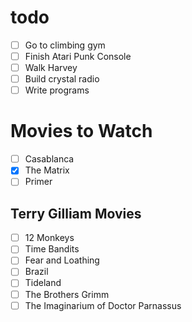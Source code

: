 # todo

- [ ] Go to climbing gym
- [ ] Finish Atari Punk Console
- [ ] Walk Harvey
- [ ] Build crystal radio
- [ ] Write programs

# Movies to Watch

- [ ] Casablanca
- [x] The Matrix
- [ ] Primer

## Terry Gilliam Movies

- [ ] 12 Monkeys
- [ ] Time Bandits
- [ ] Fear and Loathing
- [ ] Brazil
- [ ] Tideland
- [ ] The Brothers Grimm
- [ ] The Imaginarium of Doctor Parnassus
